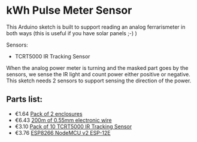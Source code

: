 kWh Pulse Meter Sensor
======

This Arduino sketch is built to support reading an analog ferrarismeter in both ways (this is useful if you have solar panels ;-) )

Sensors:
- TCRT5000 IR Tracking Sensor

When the analog power meter is turning and the masked part goes by the sensors, we sense the IR light and count power either positive or negative. This sketch needs 2 sensors to support sensing the direction of the power.


Parts list:
---

- €1.64 [Pack of 2 enclosures](https://www.banggood.com/2pcs-75-x-54-x-27mm-DIY-Plastic-Project-Housing-Electronic-Junction-Case-Power-Supply-Box-p-1063302.html)
- €6.43 [200m of 0.55mm electronic wire](https://www.banggood.com/200m-0_55mm-8-Color-Circuit-Board-Single-Core-Tinned-Copper-Electronic-Wire-Fly-Wire-Jumper-Cable-Dupont-Wire-p-1106659.html)
- €3.10 [Pack of 10 TCRT5000 IR Tracking Sensor](https://www.aliexpress.com/item/10PCS-TCRT5000-Infrared-Reflective-Sensor-IR-Photoelectric-Switch-Barrier-Line-Track-Module-For-Arduino-Diode-Triode/32671618820.html)
- €3.76 [ESP8266 NodeMCU v2 ESP-12E](https://www.aliexpress.com/item/Cewaal-V2-NodeMCU-based-on-ESP-12E-from-ESP8266-development-board-wireless-wifi-diy-AMS1117-esp12e/32833840136.html?spm=a2g0s.9042311.0.0.27424c4dbhCFMv)
